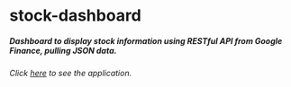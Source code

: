 stock-dashboard
===============

<h5>Dashboard to display stock information using RESTful API from Google Finance, pulling JSON data.</h5>
<h6>Click <a href="http://www.m18r.com/dashboard">here</a> to see the application.</h6>
